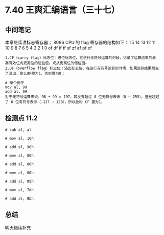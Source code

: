 # 7.40 王爽汇编语言（三十七）

## 中间笔记
本章继续讲标志寄存器；
8086 CPU 的 flag 寄存器的结构如下：
15   14   13   12   11   10   9   8   7   6   5   4   3   2   1   0
                    of   df   if  tf  sf  zf      af      pf      cf

```shell
1.CF（carry flag）标志位：进位标志位，在进行无符号运算的时候，记录了运算结果的最高有效位向更高位的进位值，或从更高位的借位值。
2.OF（overflow flag）标志位：溢出标志位，在进行有符号运算的时候，如果运算结果发生了溢出，那么OF置为1，否则置为0；

# 举个例子
mov al, 98
add al, 99
对于无符号运算来说，98 + 99 = 197，其没有超过 8 位无符号表示（0 ~ 255），但是超过了 8 位有符号表示（-127 ~ 128），所以此时 CF 置为1，
```

## 检测点 11.2
```shell
# sub al, al

# mov al, 10h

# add al, 90h

# mov al, 80h

# add al, 80h

# mov al, 80h

# add al, 05h

# mov al, 7dh

# add al, 0bh

```

## 总结
明天继续补充